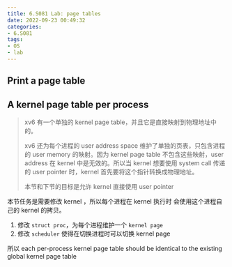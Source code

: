 ```yaml
---
title: 6.S081 Lab: page tables
date: 2022-09-23 00:49:32
categories:
- 6.S081
tags:
- OS
- lab
---
```


## Print a page table

## A kernel page table per process

> xv6 有一个单独的 kernel page table，并且它是直接映射到物理地址中的。
>
> xv6 还为每个进程的 user address space 维护了单独的页表，只包含进程的 user memory 的映射。因为 kernel page table 不包含这些映射，user address 在 kernel 中是无效的。所以当 kernel 想要使用 system call 传递的 user pointer 时，kernel 首先要将这个指针转换成物理地址。
> 
> 本节和下节的目标是允许 kernel 直接使用 user pointer

本节任务是需要修改 kernel ，所以每个进程在 kernel 执行时 会使用这个进程自己的 kernel 的拷贝。

1. 修改 `struct proc`，为每个进程维护一个 `kernel page`
2. 修改 `scheduler` 使得在切换进程时可以切换 kernel page

所以  each per-process kernel page table should be identical to the existing global kernel page table
